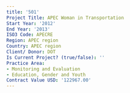 ```yaml
---
title: '501'
Project Title: APEC Woman in Transportation
Start Year: '2012'
End Year: '2013'
ISO3 Code: APECRE
Region: APEC region
Country: APEC region
Client/ Donor: DOT
Is Current Project? (true/false): ''
Practice Area:
- Monitoring and Evaluation
- Education, Gender and Youth
Contract Value USD: '122967.00'
---
```


